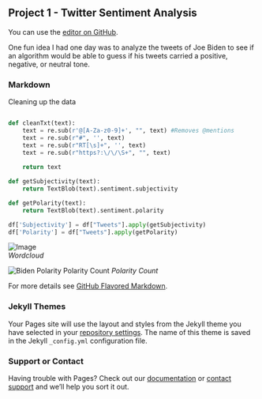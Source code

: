 ## Project 1 - Twitter Sentiment Analysis

You can use the [editor on GitHub](https://github.com/rtlaceste/Pages/edit/gh-pages/index.md).

One fun idea I had one day was to analyze the tweets of Joe Biden to see if an algorithm would be able to guess if his tweets carried a positive, negative, or neutral tone.

### Markdown

Cleaning up the data

```python

def cleanTxt(text):
    text = re.sub(r'@[A-Za-z0-9]+', "", text) #Removes @mentions
    text = re.sub(r"#", '', text)
    text = re.sub(r"RT[\s]+", '', text)
    text = re.sub(r"https?:\/\/\S+", "", text)
    
    return text

def getSubjectivity(text):
    return TextBlob(text).sentiment.subjectivity

def getPolarity(text):
    return TextBlob(text).sentiment.polarity

df['Subjectivity'] = df["Tweets"].apply(getSubjectivity)
df['Polarity'] = df["Tweets"].apply(getPolarity)

```


![Image](https://raw.githubusercontent.com/rtlaceste/rtlaceste.github.io/gh-pages/WordCloud.JPG)       
*Wordcloud*





![Biden Polarity](https://raw.githubusercontent.com/rtlaceste/rtlaceste.github.io/gh-pages/Biden%20Bar.JPG)    Polarity Count
*Polarity Count*





For more details see [GitHub Flavored Markdown](https://guides.github.com/features/mastering-markdown/).

### Jekyll Themes

Your Pages site will use the layout and styles from the Jekyll theme you have selected in your [repository settings](https://github.com/rtlaceste/Pages/settings). The name of this theme is saved in the Jekyll `_config.yml` configuration file.

### Support or Contact

Having trouble with Pages? Check out our [documentation](https://docs.github.com/categories/github-pages-basics/) or [contact support](https://github.com/contact) and we’ll help you sort it out.
